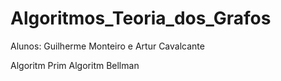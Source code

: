 # Algoritmos_Teoria_dos_Grafos
 
Alunos: Guilherme Monteiro e Artur Cavalcante

Algoritm Prim
Algoritm Bellman

